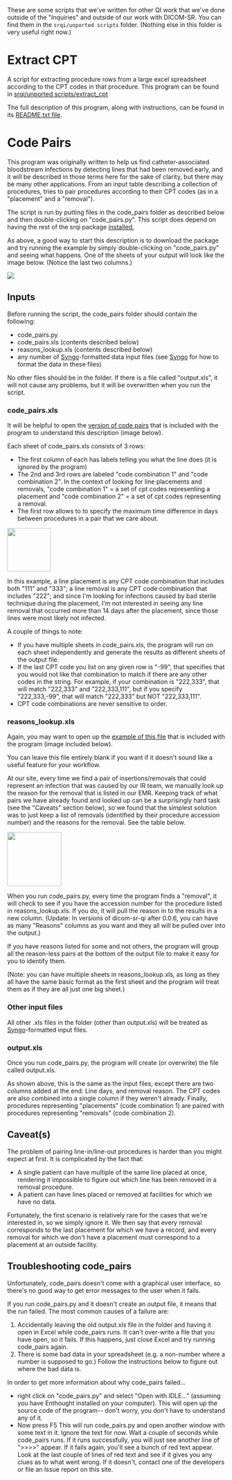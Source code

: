 These are some scripts that we've written for other QI work that we've done outside of the "Inquiries" and outside of our work with DICOM-SR. You can find them in the `srqi/unported scripts` folder. (Nothing else in this folder is very useful right now.)

# Extract CPT #
A script for extracting procedure rows from a large excel spreadsheet according to the CPT codes in that procedure. This program can be found in [srqi/unported scripts/extract\_cpt](http://code.google.com/p/dicom-sr-qi/source/browse/#hg%2Funported%20scripts%2Fextract_cpt)

The full description of this program, along with instructions, can be found in its [README.txt file](http://dicom-sr-qi.googlecode.com/hg/unported%20scripts/extract_cpt/README.txt).

# Code Pairs #
This program was originally written to help us find catheter-associated bloodstream infections by detecting lines that had been removed early, and it will be described in those terms here for the sake of clarity, but there may be many other applications. From an input table describing a collection of procedures, tries to pair procedures according to their CPT codes (as in a "placement" and a "removal").

The script is run by putting files in the code\_pairs folder as described below and then double-clicking on "code\_pairs.py". This script does depend on having the rest of the srqi package [installed.](GettingStarted.md)

As above, a good way to start this description is to download the package and try running the example by simply double-clicking on "code\_pairs.py" and seeing what happens. One of the sheets of your output will look like the image below. (Notice the last two columns.)

<img src='http://dicom-sr-qi.googlecode.com/files/code_pairs%20output%20example.png' />

## Inputs ##

Before running the script, the code\_pairs folder should contain the following:

  * code\_pairs.py
  * code\_pairs.xls (contents described below)
  * reasons\_lookup.xls (contents described below)
  * any number of [Syngo](Syngo.md)-formatted data input files (see [Syngo](Syngo.md) for how to format the data in these files)

No other files should be in the folder. If there is a file called "output.xls", it will not cause any problems, but it will be overwritten when you run the script.

### code\_pairs.xls ###

It will be helpful to open the [version of code pairs](http://dicom-sr-qi.googlecode.com/hg/unported%20scripts/code_pairs/code_pairs.xls) that is included with the program to understand this description (image below).

Each sheet of code\_pairs.xls consists of 3 rows:
  * The first column of each has labels telling you what the line does (it is ignored by the program)
  * The 2nd and 3rd rows are labeled "code combination 1" and "code combination 2". In the context of looking for line placements and removals, "code combination 1" = a set of cpt codes representing a placement and "code combination 2" = a set of cpt codes representing a removal.
  * The first row allows to to specify the maximum time difference in days between procedures in a pair that we care about.

<img src='http://dicom-sr-qi.googlecode.com/files/code_pairs_xls%20example.png' height='100' />

In this example, a line placement is any CPT code combination that includes both "111" and "333"; a line removal is any CPT code combination that includes "222"; and since I'm looking for infections caused by bad sterile technique during the placement, I'm not interested in seeing any line removal that occurred more than 14 days after the placement, since those lines were most likely not infected.

A couple of things to note:
  * If you have multiple sheets in code\_pairs.xls, the program will run on each sheet independently and generate the results as different sheets of the output file.
  * If the last CPT code you list on any given row is "-99", that specifies that you would not like that combination to match if there are any other codes in the string. For example, if your combination is "222,333", that will match "222,333" and "222,333,111", but if you specify "222,333,-99", that will match "222,333" but NOT "222,333,111".
  * CPT code combinations are never sensitive to order.

### reasons\_lookup.xls ###

Again, you may want to open up the [example of this file](http://dicom-sr-qi.googlecode.com/hg/unported%20scripts/code_pairs/reasons_lookup.xls) that is included with the program (image included below).

You can leave this file entirely blank if you want if it doesn't sound like a useful feature for your workflow.

At our site, every time we find a pair of insertions/removals that could represent an infection that was caused by our IR team, we manually look up the reason for the removal that is listed in our EMR. Keeping track of what pairs we have already found and looked up can be a surprisingly hard task (see the "Caveats" section below), so we found that the simplest solution was to just keep a list of removals (identified by their procedure accession number) and the reasons for the removal. See the table below.

<img src='http://dicom-sr-qi.googlecode.com/files/reasons_lookup%20example.png' height='125' />

When you run code\_pairs.py, every time the program finds a "removal", it will check to see if you have the accession number for the procedure listed in reasons\_lookup.xls. If you do, it will pull the reason in to the results in a new column. (Update: In versions of dicom-sr-qi after 0.0.6, you can have as many "Reasons" columns as you want and they all will be pulled over into the output.)

If you have reasons listed for some and not others, the program will group all the reason-less pairs at the bottom of the output file to make it easy for you to identify them.

(Note: you can have multiple sheets in reasons\_lookup.xls, as long as they all have the same basic format as the first sheet and the program will treat them as if they are all just one big sheet.)

### Other input files ###

All other .xls files in the folder (other than output.xls) will be treated as [Syngo](Syngo.md)-formatted input files.

### output.xls ###

Once you run code\_pairs.py, the program will create (or overwrite) the file called output.xls.

As shown above, this is the same as the input files, except there are two columns added at the end: Line days, and removal reason. The CPT codes are also combined into a single column if they weren't already. Finally, procedures representing "placements" (code combination 1) are paired with procedures representing "removals" (code combination 2).

## Caveat(s) ##

The problem of pairing line-in/line-out procedures is harder than you might expect at first. It is complicated by the fact that:
  * A single patient can have multiple of the same line placed at once, rendering it impossible to figure out which line has been removed in a removal procedure.
  * A patient can have lines placed or removed at facilities for which we have no data.

Fortunately, the first scenario is relatively rare for the cases that we're interested in, so we simply ignore it. We then say that every removal corresponds to the last placement for which we have a record, and every removal for which we don't have a placement must correspond to a placement at an outside facility.

## Troubleshooting code\_pairs ##

Unfortunately, code\_pairs doesn't come with a graphical user interface, so there's no good way to get error messages to the user when it fails.

If you run code\_pairs.py and it doesn't create an output file, it means that the run failed. The most common causes of a failure are:
  1. Accidentally leaving the old output.xls file in the folder and having it open in Excel while code\_pairs runs. It can't over-write a file that you have open, so it fails. If this happens, just close Excel and try running code\_pairs again.
  1. There is some bad data in your spreadsheet (e.g. a non-number where a number is supposed to go.) Follow the instructions below to figure out where the bad data is.

In order to get more information about why code\_pairs failed...
  * right click on "code\_pairs.py" and select "Open with IDLE..." (assuming you have Enthought installed on your computer).
This will open up the source code of the program-- don't worry, you don't have to understand any of it.
  * Now press F5
This will run code\_pairs.py and open another window with some text in it. Ignore the text for now. Wait a couple of seconds while code\_pairs runs. If it runs successfully, you will just see another line of ">>>>" appear. If it fails again, you'll see a bunch of red text appear. Look at the last couple of lines of red text and see if it gives you any clues as to what went wrong. If it doesn't, contact one of the developers or file an Issue report on this site.
